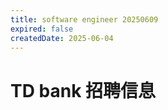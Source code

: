 ```yaml
---
title: software engineer 20250609
expired: false
createdDate: 2025-06-04
---
```


# TD bank 招聘信息

<JobPostingTable job-posting-json-path="td-bank/data/software-engineer-20250609.json" />
